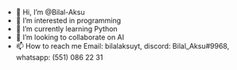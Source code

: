 - 👋 Hi, I’m @Bilal-Aksu
- 👀 I’m interested in programming
- 🌱 I’m currently learning Python
- 💞️ I’m looking to collaborate on AI
- 📫 How to reach me Email: bilalaksuyt, discord: Bilal_Aksu#9968, whatsapp: (551) 086 22 31

<!---
Bilal-Aksu/Bilal-Aksu is a ✨ special ✨ repository because its `README.md` (this file) appears on your GitHub profile.
You can click the Preview link to take a look at your changes.
--->
